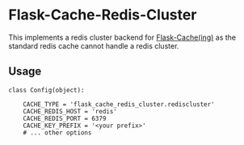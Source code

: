 # Flask-Cache-Redis-Cluster
This implements a redis cluster backend for [Flask-Cache(ing)](https://pythonhosted.org/Flask-Cache/#custom-cache-backends)
as the standard redis cache cannot handle a redis cluster.

## Usage

```
class Config(object):

    CACHE_TYPE = 'flask_cache_redis_cluster.rediscluster'
    CACHE_REDIS_HOST = 'redis'
    CACHE_REDIS_PORT = 6379
    CACHE_KEY_PREFIX = '<your prefix>'
    # ... other options
```
